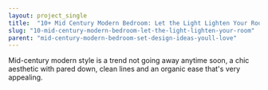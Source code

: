 ```yaml
---
layout: project_single
title:  "10+ Mid Century Modern Bedroom: Let the Light Lighten Your Room"
slug: "10-mid-century-modern-bedroom-let-the-light-lighten-your-room"
parent: "mid-century-modern-bedroom-set-design-ideas-youll-love"
---
```

Mid-century modern style is a trend not going away anytime soon, a chic aesthetic with pared down, clean lines and an organic ease that's very appealing.